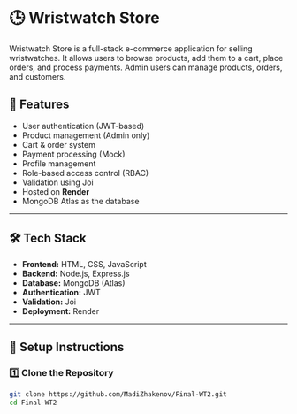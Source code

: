 # 🕒 Wristwatch Store

Wristwatch Store is a full-stack e-commerce application for selling wristwatches. It allows users to browse products, add them to a cart, place orders, and process payments. Admin users can manage products, orders, and customers.

## 🚀 Features
- User authentication (JWT-based)
- Product management (Admin only)
- Cart & order system
- Payment processing (Mock)
- Profile management
- Role-based access control (RBAC)
- Validation using Joi
- Hosted on **Render**
- MongoDB Atlas as the database

---

## 🛠️ Tech Stack
- **Frontend:** HTML, CSS, JavaScript
- **Backend:** Node.js, Express.js
- **Database:** MongoDB (Atlas)
- **Authentication:** JWT
- **Validation:** Joi
- **Deployment:** Render

---

## 🔧 Setup Instructions

### 1️⃣ Clone the Repository
```sh
git clone https://github.com/MadiZhakenov/Final-WT2.git
cd Final-WT2
